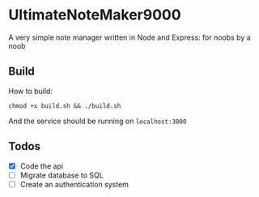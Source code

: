 # UltimateNoteMaker9000

A very simple note manager written in Node and Express: for noobs by a noob

## Build
How to build:
```
chmod +x build.sh && ./build.sh
```
And the service should be running on `localhost:3000`

## Todos
- [x] Code the api
- [ ] Migrate database to SQL
- [ ] Create an authentication system
